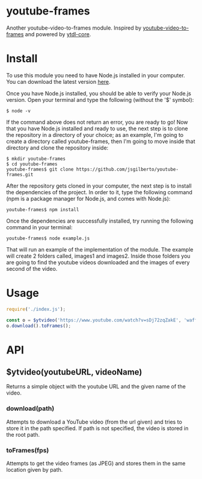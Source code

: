 # youtube-frames

Another youtube-video-to-frames module. Inspired by [youtube-video-to-frames](https://www.npmjs.com/package/youtube-video-to-frames) and powered by [ytdl-core](https://www.npmjs.com/package/ytdl).

# Install

To use this module you need to have Node.js installed in your computer. You can download the latest version [here](https://nodejs.org/en/download/current/).

Once you have Node.js installed, you should be able to verify your Node.js version. Open your terminal and type the following (without the '$' symbol):
```shell
$ node -v
```
If the command above does not return an error, you are ready to go!
Now that you have Node.js installed and ready to use, the next step is to clone the repository in a directory of your choice; as an example, I'm going to create a directory called youtube-frames, then I'm going to move inside that directory and clone the repository inside:
```shell
$ mkdir youtube-frames
$ cd youtube-frames
youtube-frames$ git clone https://github.com/jsgilberto/youtube-frames.git
```
After the repository gets cloned in your computer, the next step is to install the dependencies of the project. In order to it, type the following command (npm is a package manager for Node.js, and comes with Node.js):
```shell
youtube-frames$ npm install
```
Once the dependencies are successfully installed, try running the following command in your terminal:
```shell
youtube-frames$ node example.js
```
That will run an example of the implementation of the module. The example will create 2 folders called, images1 and images2. Inside those folders you are going to find the youtube videos downloaded and the images of every second of the video.

# Usage

```js
require('./index.js');

const o = $ytvideo('https://www.youtube.com/watch?v=sDj72zqZakE', 'waffle_falling');
o.download().toFrames();
```

# API
## $ytvideo(youtubeURL, videoName)

Returns a simple object with the youtube URL and the given name of the video.

### download(path)

Attempts to download a YouTube video (from the url given) and tries to store it in the path specified. If path is not specified, the video is stored in the root path.

### toFrames(fps)

Attempts to get the video frames (as JPEG) and stores them in the same location given by path.